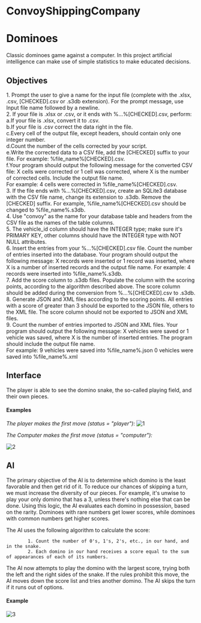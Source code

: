 # ConvoyShippingCompany
# Dominoes
Classic dominoes game against a computer.
In this project artificial intelligence can make use of simple statistics to make educated decisions. 

<h2>Objectives</h2>
<div style=”margin-left:20px;”>1. Prompt the user to give a name for the input file (complete with the .xlsx, .csv, [CHECKED].csv or .s3db extension). For the prompt message, use Input file name followed by a newline.</div>
<div style=”margin-left:20px;”>2. If your file is .xlsx or .csv, or it ends with %...%[CHECKED].csv, perform:</div>
    <div style=”margin-left:50px;”>a.If your file is .xlsx, convert it to .csv.</div>
    <div style=”margin-left:50px;”>b.If your file is .csv correct the data right in the file.</div>
    <div style=”margin-left:50px;”>c.Every cell of the output file, except headers, should contain only one integer number.</div>
    <div style=”margin-left:50px;”>d.Count the number of the cells corrected by your script.</div>
    <div style=”margin-left:50px;”>e.Write the corrected data to a CSV file, add the [CHECKED] suffix to your file. For example: %file_name%[CHECKED].csv.</div>
    <div style=”margin-left:50px;”>f.Your program should output the following message for the converted CSV file: X cells were corrected or 1 cell was corrected, where X is the number of corrected cells. Include the output file name.</div>
      <div style=”margin-left:60px;”>For example: 4 cells were corrected in %file_name%[CHECKED].csv.</div>
<div style=”margin-left:20px;”>3. If the file ends with %...%[CHECKED].csv, create an SQLite3 database with the CSV file name, change its extension to .s3db. Remove the [CHECKED] suffix. For example, %file_name%[CHECKED].csv should be changed to %file_name%.s3db.</div>
<div style=”margin-left:20px;”>4. Use "convoy" as the name for your database table and headers from the CSV file as the names of the table columns.</div>
<div style=”margin-left:20px;”>5. The vehicle_id column should have the INTEGER type; make sure it's PRIMARY KEY, other columns should have the INTEGER type with NOT NULL attributes.</div>
<div style=”margin-left:20px;”>6. Insert the entries from your %...%[CHECKED].csv file. Count the number of entries inserted into the database.
    Your program should output the following message: X records were inserted or 1 record was inserted, where X is a number of inserted records and the output file         name. For example: 4 records were inserted into %file_name%.s3db.</div>
<div style=”margin-left:20px;”>7. Add the score column to .s3db files. Populate the column with the scoring points, according to the algorithm described above. The score column should be added during the conversion from %...%[CHECKED].csv to .s3db.</div>
<div style=”margin-left:20px;”>8. Generate JSON and XML files according to the scoring points. All entries with a score of greater than 3 should be exported to the JSON file, others to the XML file. The score column should not be exported to JSON and XML files.</div>
<div style=”margin-left:20px;”>9. Count the number of entries imported to JSON and XML files.
    Your program should output the following message: X vehicles were saved or 1 vehicle was saved, where X is the number of inserted entries. The program should           include the output file name.</div> For example: 9 vehicles were saved into %file_name%.json
                                               0 vehicles were saved into %file_name%.xml

<h2>Interface</h2>
The player is able to see the domino snake, the so-called playing field, and their own pieces.
<h4>Examples</h4>

<em>The player makes the first move (status = "player"):</em>
![1](https://user-images.githubusercontent.com/93375843/181848503-f1ed794a-68ba-4d6c-9bf0-3d48f8ff58c0.jpg)

<em>The Computer makes the first move (status = "computer"):</em>

![2](https://user-images.githubusercontent.com/93375843/181848808-e99d1951-984d-4019-be9b-2c7d7338dd45.jpg)
<h2>AI</h2>
The primary objective of the AI is to determine which domino is the least favorable and then get rid of it. To reduce our chances of skipping a turn, we must increase the diversity of our pieces. For example, it's unwise to play your only domino that has a 3, unless there's nothing else that can be done. Using this logic, the AI evaluates each domino in possession, based on the rarity. Dominoes with rare numbers get lower scores, while dominoes with common numbers get higher scores.

The AI uses the following algorithm to calculate the score:

            1. Count the number of 0's, 1's, 2's, etc., in our hand, and in the snake.
            2. Each domino in our hand receives a score equal to the sum of appearances of each of its numbers.
            
The AI now attempts to play the domino with the largest score, trying both the left and the right sides of the snake. If the rules prohibit this move, the AI moves down the score list and tries another domino. The AI skips the turn if it runs out of options.
<h4>Example</h4>

![3](https://user-images.githubusercontent.com/93375843/181852470-f74f2c73-7243-450d-b3a2-338239cde22f.jpg)
